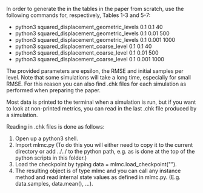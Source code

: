 In order to generate the in the tables in the paper from scratch, use the following commands for, respectively, Tables 1-3 and 5-7:
* python3 squared_displacement_geometric_levels 0.1 0.1 40
* python3 squared_displacement_geometric_levels 0.1 0.01 500
* python3 squared_displacement_geometric_levels 0.1 0.001 1000
* python3 squared_displacement_coarse_level 0.1 0.1 40
* python3 squared_displacement_coarse_level 0.1 0.01 500
* python3 squared_displacement_coarse_level 0.1 0.001 1000

The provided parameters are epsilon, the RMSE and initial samples per level. Note that some simulations will take a long time, especially for small RMSE. For this reason you can also find .chk files for each simulation as performed when preparing the paper.

Most data is printed to the terminal when a simulation is run, but if you want to look at non-printed metrics, you can read in the last .chk file produced by a simulation.

Reading in .chk files is done as follows:
1) Open up a python3 shell.
2) Import mlmc.py (To do this you will either need to copy it to the current directory or add ../../ to the python path, e.g. as is done at the top of the python scripts in this folder.)
3) Load the checkpoint by typing data = mlmc.load_checkpoint("<checkpoint-file-name>").
4) The resulting object is of type mlmc and you can call any instance method and read internal state values as defined in mlmc.py. (E.g. data.samples, data.mean(), ...).
